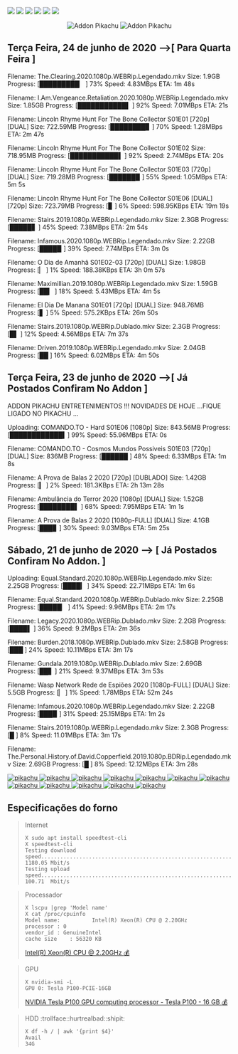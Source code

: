 <!--Copias não serão toleradas-->

 [![](https://tinyurl.com/ydcxhx7f)](http://bit.ly/repokachu) [![](https://tinyurl.com/ybaflaxt)](https://vkodi.net/repo/) [![](https://tinyurl.com/ybcutyjq)](http://bit.ly/zipikachu) [![](https://tinyurl.com/yckqgysp)](https://linktr.ee/addonpikachu) [![](https://tinyurl.com/ybja3588)](https://tinyurl.com/grupopikachu) [![](https://tinyurl.com/y83so6xr)](https://t.me/addonpikachu)  
  <div align="center"><img src="https://tinyurl.com/ydahh4kf" alt="Addon Pikachu"> <img src="https://tinyurl.com/y86yjky9" alt="Addon Pikachu"></div>
 
## Terça Feira, 24 de junho de 2020 -->[  Para Quarta Feira  ] 

Filename: The.Clearing.2020.1080p.WEBRip.Legendado.mkv
Size: 1.9GB
Progress: [█████████▏   ] 73%
Speed: 4.83MBps
ETA: 1m 48s

Filename: I.Am.Vengeance.Retaliation.2020.1080p.WEBRip.Legendado.mkv
Size: 1.85GB
Progress: [███████████▌ ] 92%
Speed: 7.01MBps
ETA: 21s

Filename:  Lincoln Rhyme Hunt For The Bone Collector S01E01 [720p] [DUAL]
Size: 722.59MB
Progress: [████████▊    ] 70%
Speed: 1.28MBps
ETA: 2m 47s

Filename:  Lincoln Rhyme Hunt For The Bone Collector S01E02
Size: 718.95MB
Progress: [███████████▌ ] 92%
Speed: 2.74MBps
ETA: 20s

Filename:  Lincoln Rhyme Hunt For The Bone Collector S01E03 [720p] [DUAL]
Size: 719.28MB
Progress: [██████▉      ] 55%
Speed: 1.05MBps
ETA: 5m 5s

Filename: Lincoln Rhyme Hunt For The Bone Collector S01E06 [DUAL] [720p]
Size: 723.79MB
Progress: [▊            ] 6%
Speed: 598.95KBps
ETA: 19m 19s

Filename: Stairs.2019.1080p.WEBRip.Legendado.mkv
Size: 2.3GB
Progress: [█████▋       ] 45%
Speed: 7.38MBps
ETA: 2m 54s

Filename: Infamous.2020.1080p.WEBRip.Legendado.mkv
Size: 2.22GB
Progress: [████▉        ] 39%
Speed: 7.74MBps
ETA: 3m 0s

Filename:  O Dia de Amanhã S01E02-03 [720p] [DUAL]
Size: 1.98GB
Progress: [▏            ] 1%
Speed: 188.38KBps
ETA: 3h 0m 57s

Filename: Maximillian.2019.1080p.WEBRip.Legendado.mkv
Size: 1.59GB
Progress: [██▎          ] 18%
Speed: 5.43MBps
ETA: 4m 5s

Filename:  El Dia De Manana S01E01 [720p] [DUAL]
Size: 948.76MB
Progress: [▋            ] 5%
Speed: 575.2KBps
ETA: 26m 50s

Filename: Stairs.2019.1080p.WEBRip.Dublado.mkv
Size: 2.3GB
Progress: [█▌           ] 12%
Speed: 4.56MBps
ETA: 7m 37s

Filename: Driven.2019.1080p.WEBRip.Legendado.mkv
Size: 2.04GB
Progress: [██          ] 16%
Speed: 6.02MBps
ETA: 4m 50s 
 
## Terça Feira, 23 de junho de 2020 -->[  Já Postados Confiram No Addon  ]
 
 
ADDON PIKACHU ENTRETENIMENTOS !!! NOVIDADES DE HOJE ...FIQUE LIGADO NO PIKACHU ...

Uploading: COMANDO.TO - Hard S01E06 [1080p]
Size: 843.56MB
Progress: [████████████▍] 99%
Speed: 55.96MBps
ETA: 0s

Filename: COMANDO.TO - Cosmos Mundos Possiveis S01E03 [720p] [DUAL]
Size: 836MB
Progress: [██████      ] 48%
Speed: 6.33MBps
ETA: 1m 8s

Filename: A Prova de Balas 2 2020 [720p] [DUBLADO]
Size: 1.42GB
Progress: [▎            ] 2%
Speed: 181.3KBps
ETA: 2h 13m 28s

Filename: Ambulância do Terror 2020 [1080p] [DUAL]
Size: 1.52GB
Progress: [████████▌    ] 68%
Speed: 7.95MBps
ETA: 1m 1s

Filename: A Prova de Balas 2 2020 [1080p-FULL] [DUAL]
Size: 4.1GB
Progress: [███▊         ] 30%
Speed: 9.03MBps
ETA: 5m 25s

## Sábado, 21 de junho de 2020 --> [  Já Postados Confiram No Addon.  ]

Uploading: Equal.Standard.2020.1080p.WEBRip.Legendado.mkv
Size: 2.25GB
Progress: [████▎        ] 34%
Speed: 22.71MBps
ETA: 1m 6s

Filename: Equal.Standard.2020.1080p.WEBRip.Dublado.mkv
Size: 2.25GB
Progress: [█████▏       ] 41%
Speed: 9.96MBps
ETA: 2m 17s

Filename: Legacy.2020.1080p.WEBRip.Dublado.mkv
Size: 2.2GB
Progress: [████▌        ] 36%
Speed: 9.2MBps
ETA: 2m 36s

Filename: Burden.2018.1080p.WEBRip.Dublado.mkv
Size: 2.58GB
Progress: [███         ] 24%
Speed: 10.11MBps
ETA: 3m 17s

Filename: Gundala.2019.1080p.WEBRip.Dublado.mkv
Size: 2.69GB
Progress: [██▋          ] 21%
Speed: 9.37MBps
ETA: 3m 53s

Filename:  Wasp Network Rede de Espiões 2020 [1080p-FULL] [DUAL]
Size: 5.5GB
Progress: [▏            ] 1%
Speed: 1.78MBps
ETA: 52m 24s

Filename: Infamous.2020.1080p.WEBRip.Legendado.mkv
Size: 2.22GB
Progress: [███▉         ] 31%
Speed: 25.15MBps
ETA: 1m 2s

Filename: Stairs.2019.1080p.WEBRip.Legendado.mkv
Size: 2.3GB
Progress: [█           ] 8%
Speed: 11.01MBps
ETA: 3m 17s

Filename: The.Personal.History.of.David.Copperfield.2019.1080p.BDRip.Legendado.mkv
Size: 2.69GB
Progress: [█           ] 8%
Speed: 12.12MBps
ETA: 3m 28s


<a href="https://bit.ly/pikachufull">
<img src="https://tinyurl.com/y9zk36eq" alt="pikachu">
</a>
<a href="https://bit.ly/novidadedocs">
<img src="https://tinyurl.com/y9xs5l4t" alt="pikachu">
</a>
<a href="https://bit.ly/novidaDesenhos">
<img src="https://tinyurl.com/y73n4mmf" alt="pikachu">
</a>
<a href="https://bit.ly/novidadenovelas">
<img src="https://tinyurl.com/ybrg85o5" alt="pikachu">
</a>
<a href="https://bit.ly/novidadeinfantil">
<img src="https://tinyurl.com/y9pkjsed" alt="pikachu">
</a>
<a href="https://bit.ly/novidadeanimes">
<img src="https://tinyurl.com/y8tc5v56" alt="pikachu">
</a>
<a href="https://bit.ly/novidadeshows">
<img src="https://tinyurl.com/ybdjml82" alt="pikachu">
</a>
<a href="https://bit.ly/novidadeseries">
<img src="https://tinyurl.com/y8pbauft" alt="pikachu">
</a>
<a href="https://bit.ly/novidadesfilmes">
<img src="https://tinyurl.com/ydewsb4q" alt="pikachu">
</a>
<a href="https://bit.ly/novidadelives">
<img src="https://tinyurl.com/y8ehpr7u" alt="pikachu">
</a>
<a href="https://bit.ly/novidadeTV">
<img src="https://tinyurl.com/ydbcnj3f" alt="pikachu">
</a>
<a href="https://bit.ly/pikachufull">
<img src="https://tinyurl.com/y72vpx8n" alt="pikachu">
</a>

## Especificações do forno
> Internet
> ```
> X sudo apt install speedtest-cli
> X speedtest-cli
> Testing download speed................................................................................Download: 1180.05 Mbit/s
> Testing upload speed..................................................................................Upload:   100.71  Mbit/s
>```

> Processador
> ```
> X lscpu |grep 'Model name'
> X cat /proc/cpuinfo
> Model name:          Intel(R) Xeon(R) CPU @ 2.20GHz
> processor	: 0
> vendor_id	: GenuineIntel
> cache size	: 56320 KB
> ```
> [Intel(R) Xeon(R) CPU @ 2.20GHz :moneybag:](https://tinyurl.com/y7mp2e5l)

> GPU
> ```
> X nvidia-smi -L
> GPU 0: Tesla P100-PCIE-16GB
> ```
> [NVIDIA Tesla P100 GPU computing processor - Tesla P100 - 16 GB :moneybag:](https://tinyurl.com/y8cjud2r)

> HDD :trollface::hurtrealbad::shipit:
> ```
> X df -h / | awk '{print $4}'
> Avail
> 34G
> ```

<!--Copias não serão toleradas-->
